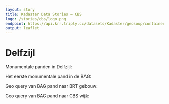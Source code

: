 ```yaml
---
layout: story
title: Kadaster Data Stories ― CBS
logo: /stories/cbs/logo.png
endpoint: https://api.krr.triply.cc/datasets/Kadaster/geosoup/containers/endpoint/sparql
output: leaflet
---
```


# Delfzijl

Monumentale panden in Delfzijl:

<div data-query data-query-sparql="monumenten.rq">
</div>

Het eerste monumentale pand in de BAG:

<div data-query
     data-query-endpoint="https://data.pdok.nl/sparql"
     data-query-sparql="pand.rq">
</div>

Geo query van BAG pand naar BRT gebouw:

<div data-query data-query-sparql="brt.rq">
</div>

Geo query van BAG pand naar CBS wijk:

<div data-query data-query-sparql="wijk.rq">
</div>

